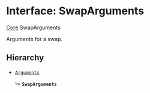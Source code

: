 # Interface: SwapArguments

[Core](../modules/Core.md).SwapArguments

Arguments for a swap.

## Hierarchy

- [`Arguments`](Core.Arguments.md)

  ↳ **`SwapArguments`**
